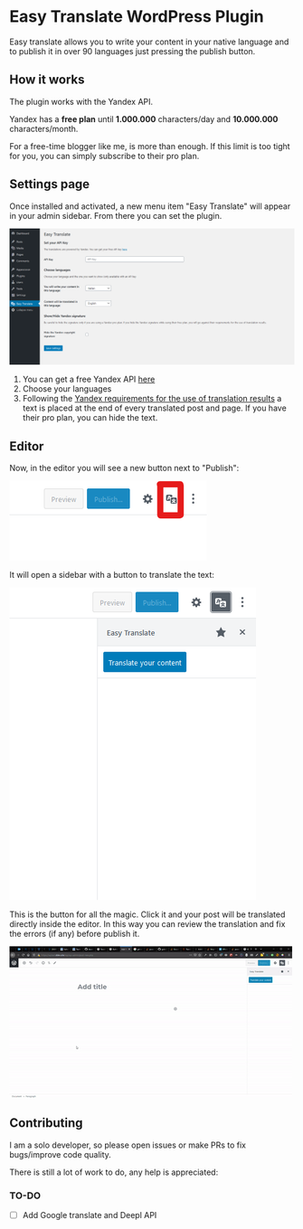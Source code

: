 # Easy Translate WordPress Plugin
Easy translate allows you to write your content in your native language and to publish it in over 90 languages just pressing the publish button.

## How it works
The plugin works with the Yandex API.

Yandex has a **free plan** until **1.000.000** characters/day and **10.000.000** characters/month.

For a free-time blogger like me, is more than enough. If this limit is too tight for you, you can simply subscribe to their pro plan.

## Settings page
Once installed and activated, a new menu item "Easy Translate" will appear in your admin sidebar.
From there you can set the plugin.

![setting page of easy translate](./screenshots/settings_v2.png)

1. You can get a free Yandex API [here](https://translate.yandex.com/developers/keys)
2. Choose your languages
3. Following the [Yandex requirements for the use of translation results](https://tech.yandex.com/translate/doc/dg/concepts/design-requirements-docpage/) a text is placed at the end of every translated post and page. If you have their pro plan, you can hide the text.

## Editor
Now, in the editor you will see a new button next to "Publish":

![easytranslate button next in the editor](./screenshots/editor_button.png)

It will open a sidebar with a button to translate the text:

![easytranslate sidebar open](./screenshots/editor_sidebar.png)

This is the button for all the magic. Click it and your post will be translated directly inside the editor. In this way you can review the translation and fix the errors (if any) before publish it.

![gif of the translation](./screenshots/video_translation.gif)

## Contributing
I am a solo developer, so please open issues or make PRs to fix bugs/improve code quality.

There is still a lot of work to do, any help is appreciated:

### TO-DO
- [ ] Add Google translate and Deepl API
